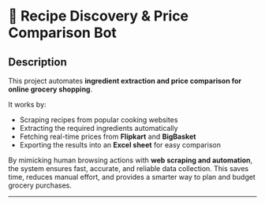 # 🛒 Recipe Discovery & Price Comparison Bot

## Description  
This project automates **ingredient extraction and price comparison for online grocery shopping**.  

It works by:  
- Scraping recipes from popular cooking websites  
- Extracting the required ingredients automatically  
- Fetching real-time prices from **Flipkart** and **BigBasket**  
- Exporting the results into an **Excel sheet** for easy comparison  

By mimicking human browsing actions with **web scraping and automation**, the system ensures fast, accurate, and reliable data collection. This saves time, reduces manual effort, and provides a smarter way to plan and budget grocery purchases.  

---


